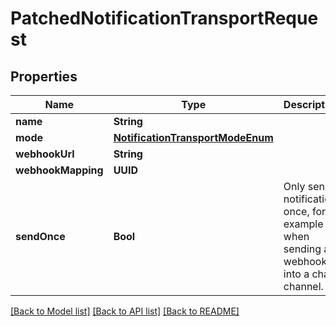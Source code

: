 # PatchedNotificationTransportRequest

## Properties
Name | Type | Description | Notes
------------ | ------------- | ------------- | -------------
**name** | **String** |  | [optional] 
**mode** | [**NotificationTransportModeEnum**](NotificationTransportModeEnum.md) |  | [optional] 
**webhookUrl** | **String** |  | [optional] 
**webhookMapping** | **UUID** |  | [optional] 
**sendOnce** | **Bool** | Only send notification once, for example when sending a webhook into a chat channel. | [optional] 

[[Back to Model list]](../README.md#documentation-for-models) [[Back to API list]](../README.md#documentation-for-api-endpoints) [[Back to README]](../README.md)


